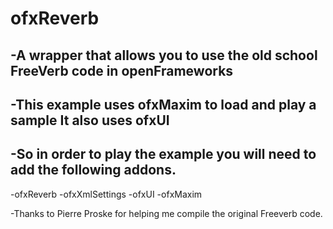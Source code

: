 ofxReverb
=========

-A wrapper that allows you to use the old school FreeVerb code in openFrameworks
-
-This example uses ofxMaxim to load and play a sample It also uses ofxUI
-
-So in order to play the example you will need to add the following addons.
-
-ofxReverb
-ofxXmlSettings
-ofxUI
-ofxMaxim

-Thanks to Pierre Proske for helping me compile the original Freeverb code.
